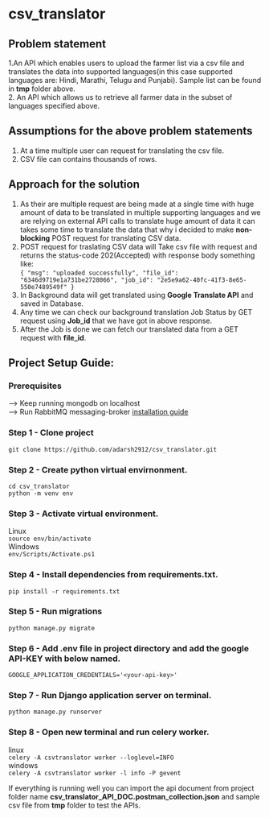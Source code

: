 # csv_translator

## Problem statement
1.An API which enables users to upload the farmer list via a csv file and translates the
data into supported languages(in this case supported languages are: Hindi, Marathi, Telugu and Punjabi). Sample list can be found in **tmp** folder above.<br/>
2. An API which allows us to retrieve all farmer data in the subset of languages specified
above.

## Assumptions for the above problem statements
1. At a time multiple user can request for translating the csv file.
2. CSV file can contains thousands of rows.

## Approach for the solution 
1. As their are multiple request are being made at a single time with huge amount of data to be translated in multiple supporting languages and we are relying on external API calls to translate huge amount of data it can takes some time to translate the data that why i decided to make **non-blocking** POST request for translating CSV data.
2. POST request for traslating CSV data will Take csv file with request and returns the status-code 202(Accepted) with response body something like:<br/>
`{
    "msg": "uploaded successfully",
    "file_id": "6346d9719e1a731be2728066",
    "job_id": "2e5e9a62-40fc-41f3-8e65-550e7489549f"
}`
3. In Background data will get translated using **Google Translate API** and saved in Database.
4. Any time we can check our background translation Job Status by GET request using **Job_id** that we have got in above response.
5. After the Job is done we can fetch our translated data from a GET request with **file_id**. 

## Project Setup Guide:

### Prerequisites
--> Keep running mongodb on localhost<br/>
--> Run RabbitMQ messaging-broker [installation guide](https://www.rabbitmq.com/#getstarted)

### Step 1 - Clone project
`git clone https://github.com/adarsh2912/csv_translator.git`

### Step 2 - Create python virtual envirnonment.
`cd csv_translator` <br/>
`python -m venv env`

### Step 3 - Activate virtual environment.
Linux <br/>
`source env/bin/activate`<br/>
Windows<br/>
`env/Scripts/Activate.ps1`

### Step 4 - Install dependencies from requirements.txt.
`pip install -r requirements.txt`

### Step 5 - Run migrations
`python manage.py migrate`

### Step 6 - Add .env file in project directory and add the google API-KEY with below named.
`GOOGLE_APPLICATION_CREDENTIALS='<your-api-key>'`

### Step 7 - Run Django application server on terminal.
`python manage.py runserver`

### Step 8 - Open new terminal and run celery worker.
linux<br/>
`celery -A csvtranslator worker --loglevel=INFO`<br/>
windows<br/>
`celery -A csvtranslator worker -l info -P gevent`

If everything is running well you can import the api document from project folder name **csv_translator_API_DOC.postman_collection.json**
and sample csv file from **tmp** folder to test the APIs.
